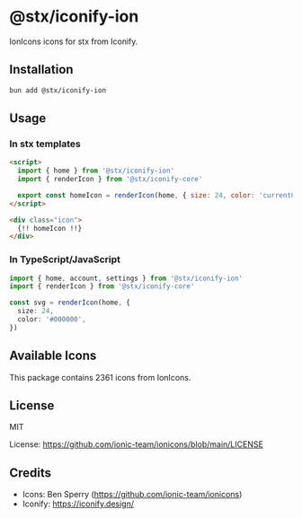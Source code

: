 # @stx/iconify-ion

IonIcons icons for stx from Iconify.

## Installation

```bash
bun add @stx/iconify-ion
```

## Usage

### In stx templates

```html
<script>
  import { home } from '@stx/iconify-ion'
  import { renderIcon } from '@stx/iconify-core'

  export const homeIcon = renderIcon(home, { size: 24, color: 'currentColor' })
</script>

<div class="icon">
  {!! homeIcon !!}
</div>
```

### In TypeScript/JavaScript

```typescript
import { home, account, settings } from '@stx/iconify-ion'
import { renderIcon } from '@stx/iconify-core'

const svg = renderIcon(home, {
  size: 24,
  color: '#000000',
})
```

## Available Icons

This package contains 2361 icons from IonIcons.

## License

MIT

License: https://github.com/ionic-team/ionicons/blob/main/LICENSE

## Credits

- Icons: Ben Sperry (https://github.com/ionic-team/ionicons)
- Iconify: https://iconify.design/
